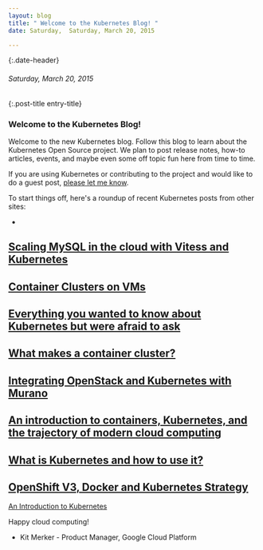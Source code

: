 ```yaml
---
layout: blog
title: " Welcome to the Kubernetes Blog! " 
date: Saturday,  Saturday, March 20, 2015 

---
```

{:.date-header}
###### Saturday, March 20, 2015 

{:.post-title entry-title}
### Welcome to the Kubernetes Blog! 

Welcome to the new Kubernetes blog. Follow this blog to learn about the Kubernetes Open Source project. We plan to post release notes, how-to articles, events, and maybe even some off topic fun here from time to time.
  

If you are using Kubernetes or contributing to the project and would like to do a guest post, [please let me know](mailto:kitm@google.com).

  

To start things off, here's a roundup of recent Kubernetes posts from other sites:

- 
[Scaling MySQL in the cloud with Vitess and Kubernetes](http://googlecloudplatform.blogspot.com/2015/03/scaling-MySQL-in-the-cloud-with-Vitess-and-Kubernetes.html)
- 
[Container Clusters on VMs](http://googlecloudplatform.blogspot.com/2015/02/container-clusters-on-vms.html)
- 
[Everything you wanted to know about Kubernetes but were afraid to ask](http://googlecloudplatform.blogspot.com/2015/01/everything-you-wanted-to-know-about-Kubernetes-but-were-afraid-to-ask.html)
- 
[What makes a container cluster?](http://googlecloudplatform.blogspot.com/2015/01/what-makes-a-container-cluster.html)
- 
[Integrating OpenStack and Kubernetes with Murano](https://www.mirantis.com/blog/integrating-openstack-and-kubernetes-with-murano/)
- 
[An introduction to containers, Kubernetes, and the trajectory of modern cloud computing](http://googlecloudplatform.blogspot.com/2015/01/in-coming-weeks-we-will-be-publishing.html)
- 
[What is Kubernetes and how to use it?](http://www.centurylinklabs.com/what-is-kubernetes-and-how-to-use-it/)
- 
[OpenShift V3, Docker and Kubernetes Strategy](https://blog.openshift.com/v3-docker-kubernetes-interview/)
- 
[An Introduction to Kubernetes](https://www.digitalocean.com/community/tutorials/an-introduction-to-kubernetes) 
  

Happy cloud computing!
  

 - Kit Merker - Product Manager, Google Cloud Platform
  
